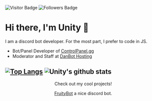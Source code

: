 ![Visitor Badge](https://visitor-badge.laobi.icu/badge?page_id=UnityLxthel&title=Visitors) ![Followers Badge](https://img.shields.io/github/followers/UnityLxthel?label=Followers)
# Hi there, I'm Unity 👋
I am a discord bot developer. For the most part, I prefer to code in JS.

  - Bot/Panel Developer of [ControlPanel.gg](https://controlpanel.gg)
  - Moderator and Staff at [DanBot Hosting](https://discord.com/invite/dbh)
  
[![Top Langs](https://github-readme-stats.vercel.app/api/top-langs/?username=UnityLxthel&layout=compact&theme=dark)](https://github.com/UnityLxthel/)
![Unity's github stats](https://github-readme-stats.vercel.app/api?username=UnityLxthel&hide=issues&theme=dark)
--------
<div style="text-align: center;">
  Check out my cool projects!

  [FruityBot](https://github.com/UnityLxthel/FruityBot) a nice discord bot.
</div>
</br>

